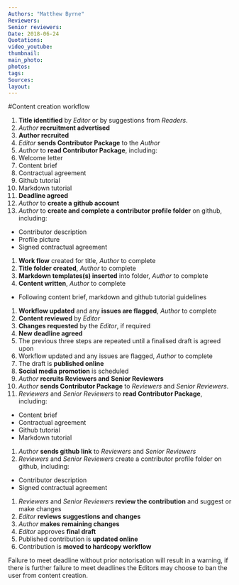 ```yaml
---
Authors: "Matthew Byrne"
Reviewers:
Senior reviewers:
Date: 2018-06-24
Quotations:
video_youtube:
thumbnail:
main_photo:
photos: 
tags:
Sources:
layout:
---
```


#Content creation workflow

1. **Title identified** by *Editor* or by suggestions from *Readers*.
1. *Author* **recruitment advertised**
1. **Author recruited**
1. *Editor* **sends Contributor Package** to the *Author*
1. *Author* to **read Contributor Package**, including:
  1. Welcome letter
  1. Content brief
  1. Contractual agreement
  1. Github tutorial
  1. Markdown tutorial
1. **Deadline agreed**
1. *Author* to **create a github account**
1. *Author* to **create and complete a contributor profile folder** on github, including:
- Contributor description
- Profile picture
- Signed contractual agreement
1. **Work flow** created for title, *Author* to complete
1. **Title folder created**, *Author* to complete
1. **Markdown templates(s) inserted** into folder, *Author* to complete
1. **Content written**, *Author* to complete
- Following content brief, markdown and github tutorial guidelines
1. **Workflow updated** and any **issues are flagged**, *Author* to complete
1. **Content reviewed** by *Editor*
1. **Changes requested** by the *Editor*, if required
1. **New deadline agreed**
1. The previous three steps are repeated until a finalised draft is agreed upon
1. Workflow updated and any issues are flagged, *Author* to complete
1. The draft is **published online**
1. **Social media promotion** is scheduled
1. *Author* **recruits Reviewers and Senior Reviewers**
1. *Author* **sends Contributor Package** to *Reviewers* and *Senior Reviewers*.
1. *Reviewers* and *Senior Reviewers* to **read Contributor Package**, including:
- Content brief
- Contractual agreement
- Github tutorial
- Markdown tutorial
1. *Author* **sends github link** to *Reviewers* and *Senior Reviewers*
1. *Reviewers* and *Senior Reviewers* create a contributor profile folder on github, including:
- Contributor description
- Signed contractual agreement
1. *Reviewers* and *Senior Reviewers* **review the contribution** and suggest or make changes
1. *Editor* **reviews suggestions and changes**
1. *Author* **makes remaining changes**
1. *Editor* approves **final draft**
1. Published contribution is **updated online**
1. Contribution is **moved to hardcopy workflow**

Failure to meet deadline without prior notorisation will result in a warning, if there is further failure to meet deadlines the Editors may choose to ban the user from content creation.
